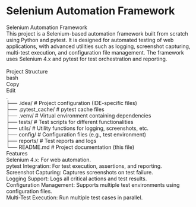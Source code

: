 # Selenium Automation Framework
Selenium Automation Framework<br>
This project is a Selenium-based automation framework built from scratch using Python and pytest. It is designed for automated testing of web applications, with advanced utilities such as logging, screenshot capturing, multi-test execution, and configuration file management. The framework uses Selenium 4.x and pytest for test orchestration and reporting.<br>
<br>
Project Structure<br>
bash<br>
Copy<br>
Edit<br>
.<br>
├── .idea/                      # Project configuration (IDE-specific files)<br>
├── .pytest_cache/              # pytest cache files<br>
├── .venv/                      # Virtual environment containing dependencies<br>
├── tests/                      # Test scripts for different functionalities<br>
├── utils/                      # Utility functions for logging, screenshots, etc.<br>
├── config/                     # Configuration files (e.g., test environment)<br>
├── reports/                    # Test reports and logs<br>
└── README.md                   # Project documentation (this file)<br>
Features<br>
Selenium 4.x: For web automation.<br>
pytest Integration: For test execution, assertions, and reporting.<br>
Screenshot Capturing: Captures screenshots on test failure.<br>
Logging Support: Logs all critical actions and test results.<br>
Configuration Management: Supports multiple test environments using configuration files.<br>
Multi-Test Execution: Run multiple test cases in parallel.<br>
